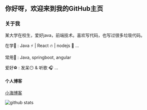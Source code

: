 ## 你好呀，欢迎来到我的GitHub主页

### 关于我

某大学在校生，爱好java，前端技术。喜欢写代码，也写过很多垃圾代码。

在学🎨 : Java ⚡ | React 🔥 | nodejs 🎈 ...

常用🔎 : Java, springboot, angular

爱好⚽ : 发呆😶 & 听歌 🎧
...

#### 个人博客

[小海博客](https://www.celess.cn)

![github stats](https://github-readme-stats.vercel.app/api?username=xiaohai2271&show_icons=true)



